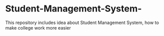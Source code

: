 # Student-Management-System-
This repository includes idea about Student Management System, how to make college work more easier 
